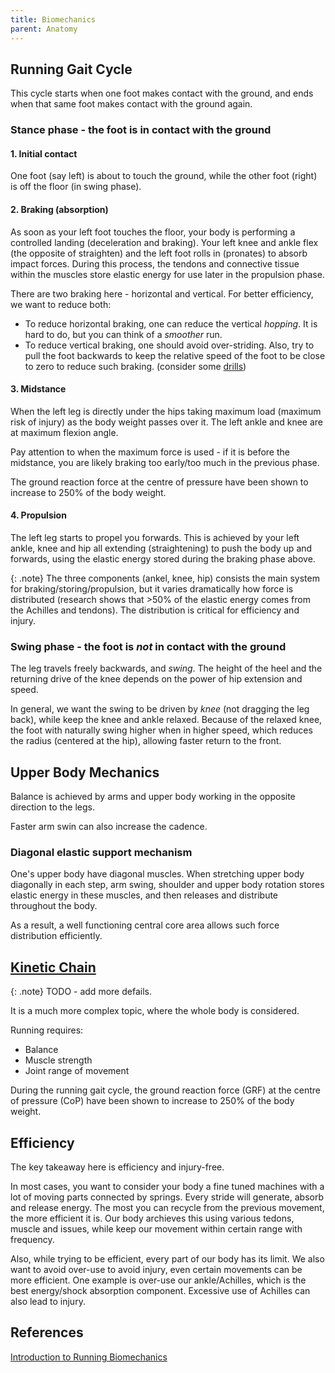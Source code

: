 ```yaml
---
title: Biomechanics
parent: Anatomy
---
```



## Running Gait Cycle

This cycle starts when one foot makes contact with the ground, and ends when that same foot makes contact with the ground again.

### Stance phase - the foot is in contact with the ground

#### 1. Initial contact

One foot (say left) is about to touch the ground, while the other foot (right) is off the floor (in swing phase).

#### 2. Braking (absorption)

As soon as your left foot touches the floor, your body is performing a controlled landing (deceleration and braking). Your left knee and ankle flex (the opposite of straighten) and the left foot rolls in (pronates) to absorb impact forces. During this process, the tendons and connective tissue within the muscles store elastic energy for use later in the propulsion phase.

There are two braking here - horizontal and vertical. For better efficiency, we want to reduce both:

* To reduce horizontal braking, one can reduce the vertical *hopping*. It is hard to do, but you can think of a *smoother* run.
* To reduce vertical braking, one should avoid over-striding. Also, try to pull the foot backwards to keep the relative speed of the foot to be close to zero to reduce such braking. (consider some [drills](../../warmup_cooldown/#warm-up))

#### 3. Midstance

When the left leg is directly under the hips taking maximum load (maximum risk of injury) as the body weight passes over it. The left ankle and knee are at maximum flexion angle.

Pay attention to when the maximum force is used - if it is before the midstance, you are likely braking too early/too much in the previous phase.

The ground reaction force at the centre of pressure  have been shown to increase to 250% of the body weight.

#### 4. Propulsion

The left leg starts to propel you forwards. This is achieved by your left ankle, knee and hip all extending (straightening) to push the body up and forwards, using the elastic energy stored during the braking phase above.

{: .note}
The three components (ankel, knee, hip) consists the main system for braking/storing/propulsion, but it varies dramatically how force is distributed (research shows that >50% of the elastic energy comes from the Achilles and tendons). The distribution is critical for efficiency and injury.

### Swing phase  - the foot is *not* in contact with the ground

The leg travels freely backwards, and *swing*. The height of the heel and the returning drive of the knee depends on the power of hip extension and speed.

In general, we want the swing to be driven by *knee* (not dragging the leg back), while keep the knee and ankle relaxed. Because of the relaxed knee, the foot with naturally swing higher when in higher speed, which reduces the radius (centered at the hip), allowing faster return to the front.

## Upper Body Mechanics

Balance is achieved by arms and upper body working in the opposite direction to the legs.

Faster arm swin can also increase the cadence.

### Diagonal elastic support mechanism

One's upper body have diagonal muscles. When stretching upper body diagonally in each step, arm swing, shoulder and upper body rotation stores elastic energy in these muscles, and then releases and distribute throughout the body.

As a result, a well functioning central core area allows such force distribution efficiently.

## [Kinetic Chain](https://www.physio-pedia.com/Kinetic_Chain)

{: .note}
TODO - add more defails.

It is a much more complex topic, where the whole body is considered.

Running requires:

* Balance
* Muscle strength
* Joint range of movement

During the running gait cycle, the ground reaction force (GRF) at the centre of pressure (CoP) have been shown to increase to 250% of the body weight.

## Efficiency

The key takeaway here is efficiency and injury-free.

In most cases, you want to consider your body a fine tuned machines with a lot of moving parts connected by springs. Every stride will generate, absorb and release energy. The most you can recycle from the previous movement, the more efficient it is. Our body archieves this using various tedons, muscle and issues, while keep our movement within certain range with frequency.

Also, while trying to be efficient, every part of our body has its limit. We also want to avoid over-use to avoid injury, even certain movements can be more efficient. One example is over-use our ankle/Achilles, which is the best energy/shock absorption component. Excessive use of Achilles can also lead to injury.

## References

[Introduction to Running Biomechanics](https://runnersconnect.net/running-biomechanics/)
